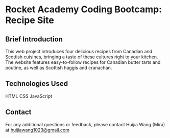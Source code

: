 # Rocket Academy Coding Bootcamp: Recipe Site

## Brief Introduction

This web project introduces four delicious recipes from Canadian and Scottish cuisines, bringing a taste of these cultures right to your kitchen. The website features easy-to-follow recipes for Canadian butter tarts and poutine, as well as Scottish haggis and cranachan.

## Technologies Used
HTML
CSS
JavaScript

## Contact 
For any additional questions or feedback, please contact Huijia Wang (Mira) at huijiawang1023@gmail.com


